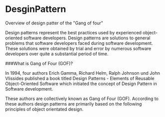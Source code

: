 # DesginPattern
Overview of design patter of the "Gang of four"

Design patterns represent the best practices used by experienced object-oriented software developers.
Design patterns are solutions to general problems that software developers faced during software development.
These solutions were obtained by trial and error by numerous software developers over quite a substantial period of time.


###What is Gang of Four (GOF)?

In 1994, four authors Erich Gamma, Richard Helm, Ralph Johnson und John Vlissides published a book titled Design Patterns - Elements of Reusable Object-Oriented Software which initiated the concept of Design Pattern in Software development.

These authors are collectively known as Gang of Four (GOF). According to these authors design patterns are primarily based on the following principles of object orientated design.
